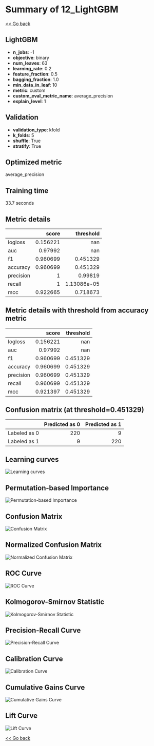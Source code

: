 # Summary of 12_LightGBM

[<< Go back](../README.md)


## LightGBM
- **n_jobs**: -1
- **objective**: binary
- **num_leaves**: 63
- **learning_rate**: 0.2
- **feature_fraction**: 0.5
- **bagging_fraction**: 1.0
- **min_data_in_leaf**: 10
- **metric**: custom
- **custom_eval_metric_name**: average_precision
- **explain_level**: 1

## Validation
 - **validation_type**: kfold
 - **k_folds**: 5
 - **shuffle**: True
 - **stratify**: True

## Optimized metric
average_precision

## Training time

33.7 seconds

## Metric details
|           |    score |     threshold |
|:----------|---------:|--------------:|
| logloss   | 0.156221 | nan           |
| auc       | 0.97992  | nan           |
| f1        | 0.960699 |   0.451329    |
| accuracy  | 0.960699 |   0.451329    |
| precision | 1        |   0.99819     |
| recall    | 1        |   1.13086e-05 |
| mcc       | 0.922665 |   0.718673    |


## Metric details with threshold from accuracy metric
|           |    score |   threshold |
|:----------|---------:|------------:|
| logloss   | 0.156221 |  nan        |
| auc       | 0.97992  |  nan        |
| f1        | 0.960699 |    0.451329 |
| accuracy  | 0.960699 |    0.451329 |
| precision | 0.960699 |    0.451329 |
| recall    | 0.960699 |    0.451329 |
| mcc       | 0.921397 |    0.451329 |


## Confusion matrix (at threshold=0.451329)
|              |   Predicted as 0 |   Predicted as 1 |
|:-------------|-----------------:|-----------------:|
| Labeled as 0 |              220 |                9 |
| Labeled as 1 |                9 |              220 |

## Learning curves
![Learning curves](learning_curves.png)

## Permutation-based Importance
![Permutation-based Importance](permutation_importance.png)
## Confusion Matrix

![Confusion Matrix](confusion_matrix.png)


## Normalized Confusion Matrix

![Normalized Confusion Matrix](confusion_matrix_normalized.png)


## ROC Curve

![ROC Curve](roc_curve.png)


## Kolmogorov-Smirnov Statistic

![Kolmogorov-Smirnov Statistic](ks_statistic.png)


## Precision-Recall Curve

![Precision-Recall Curve](precision_recall_curve.png)


## Calibration Curve

![Calibration Curve](calibration_curve_curve.png)


## Cumulative Gains Curve

![Cumulative Gains Curve](cumulative_gains_curve.png)


## Lift Curve

![Lift Curve](lift_curve.png)



[<< Go back](../README.md)
